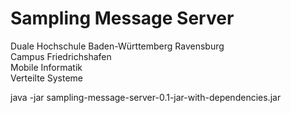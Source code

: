 **Sampling Message Server** 
========================

Duale Hochschule Baden-Württemberg Ravensburg  
Campus Friedrichshafen  
Mobile Informatik  
Verteilte Systeme

java -jar sampling-message-server-0.1-jar-with-dependencies.jar